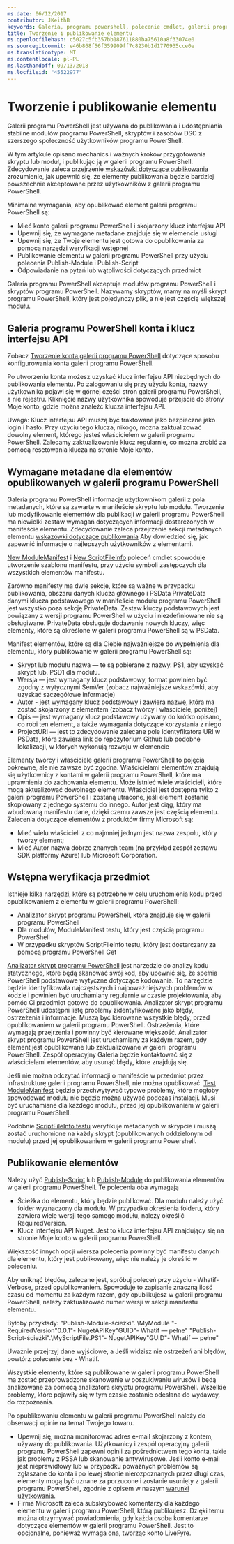 ```yaml
---
ms.date: 06/12/2017
contributor: JKeithB
keywords: Galeria, programu powershell, polecenie cmdlet, galerii programu PowerShell
title: Tworzenie i publikowanie elementu
ms.openlocfilehash: c5027c5fb357bb187611880ba75610a8f33074e0
ms.sourcegitcommit: e46b868f56f359909ff7c8230b1d1770935cce0e
ms.translationtype: MT
ms.contentlocale: pl-PL
ms.lasthandoff: 09/13/2018
ms.locfileid: "45522977"
---
```

# <a name="creating-and-publishing-an-item"></a>Tworzenie i publikowanie elementu

Galerii programu PowerShell jest używana do publikowania i udostępniania stabilne modułów programu PowerShell, skryptów i zasobów DSC z szerszego społeczność użytkowników programu PowerShell.

W tym artykule opisano mechanics i ważnych kroków przygotowania skryptu lub moduł, i publikując ją w galerii programu PowerShell.
Zdecydowanie zaleca przejrzenie [wskazówki dotyczące publikowania](https://msdn.microsoft.com/powershell/gallery/psgallery/psgallery-PublishingGuidelines) zrozumienie, jak upewnić się, że elementy publikowania będzie bardziej powszechnie akceptowane przez użytkowników z galerii programu PowerShell.

Minimalne wymagania, aby opublikować element galerii programu PowerShell są:

- Mieć konto galerii programu PowerShell i skojarzony klucz interfejsu API
- Upewnij się, że wymagane metadane znajduje się w elemencie usługi
- Upewnij się, że Twoje elementu jest gotowa do opublikowania za pomocą narzędzi weryfikacji wstępnej
- Publikowanie elementu w galerii programu PowerShell przy użyciu polecenia Publish-Module i Publish-Script
- Odpowiadanie na pytań lub wątpliwości dotyczących przedmiot

Galeria programu PowerShell akceptuje modułów programu PowerShell i skryptów programu PowerShell.
Nazywamy skryptów, mamy na myśli skrypt programu PowerShell, który jest pojedynczy plik, a nie jest częścią większej modułu.

## <a name="powershell-gallery-account-and-api-key"></a>Galeria programu PowerShell konta i klucz interfejsu API

Zobacz [Tworzenie konta galerii programu PowerShell](https://msdn.microsoft.com/powershell/gallery/psgallery/psgallery_creating_an_account) dotyczące sposobu konfigurowania konta galerii programu PowerShell.

Po utworzeniu konta możesz uzyskać klucz interfejsu API niezbędnych do publikowania elementu.
Po zalogowaniu się przy użyciu konta, nazwy użytkownika pojawi się w górnej części stron galerii programu PowerShell, a nie rejestru.
Kliknięcie nazwy użytkownika spowoduje przejście do strony Moje konto, gdzie można znaleźć klucza interfejsu API.

Uwaga: Klucz interfejsu API muszą być traktowane jako bezpieczne jako login i hasło.
Przy użyciu tego klucza, nikogo, można zaktualizować dowolny element, którego jesteś właścicielem w galerii programu PowerShell.
Zalecamy zaktualizowanie klucz regularnie, co można zrobić za pomocą resetowania klucza na stronie Moje konto.

## <a name="required-metadata-for-items-published-to-the-powershell-gallery"></a>Wymagane metadane dla elementów opublikowanych w galerii programu PowerShell

Galeria programu PowerShell informacje użytkownikom galerii z pola metadanych, które są zawarte w manifeście skryptu lub modułu.
Tworzenie lub modyfikowanie elementów dla publikacji w galerii programu PowerShell ma niewielki zestaw wymagań dotyczących informacji dostarczonych w manifeście elementu.
Zdecydowanie zaleca przejrzenie sekcji metadanych elementu [wskazówki dotyczące publikowania](https://msdn.microsoft.com/powershell/gallery/psgallery/psgallery-PublishingGuidelines) Aby dowiedzieć się, jak zapewnić informacje o najlepszych użytkowników z elementami.

[New ModuleManifest](https://msdn.microsoft.com/powershell/gallery/psget/module/ModuleManifest-Reference) i [New ScriptFileInfo](https://msdn.microsoft.com/powershell/gallery/psget/script/psget_new-scriptfileinfo) poleceń cmdlet spowoduje utworzenie szablonu manifestu, przy użyciu symboli zastępczych dla wszystkich elementów manifestu.

Zarówno manifesty ma dwie sekcje, które są ważne w przypadku publikowania, obszaru danych klucza głównego i PSData PrivateData danymi klucza podstawowego w manifeście modułu programu PowerShell jest wszystko poza sekcję PrivateData.
Zestaw kluczy podstawowych jest powiązany z wersji programu PowerShell w użyciu i niezdefiniowane nie są obsługiwane.
PrivateData obsługuje dodawanie nowych kluczy, więc elementy, które są określone w galerii programu PowerShell są w PSData.


Manifest elementów, które są dla Ciebie najważniejsze do wypełnienia dla elementu, który publikowanie w galerii programu PowerShell są:

- Skrypt lub modułu nazwa — te są pobierane z nazwy. PS1, aby uzyskać skrypt lub. PSD1 dla modułu.
- Wersja — jest wymagany klucz podstawowy, format powinien być zgodny z wytycznymi SemVer (zobacz najważniejsze wskazówki, aby uzyskać szczegółowe informacje)
- Autor - jest wymagany klucz podstawowy i zawiera nazwę, która ma zostać skojarzony z elementem (zobacz twórcy i właściciele, poniżej)
- Opis — jest wymagany klucz podstawowy używany do krótko opisano, co robi ten element, a także wymagania dotyczące korzystania z niego
- ProjectURI — jest to zdecydowanie zalecane pole identyfikatora URI w PSData, która zawiera link do repozytorium Github lub podobne lokalizacji, w których wykonują rozwoju w elemencie

Elementy twórcy i właściciele galerii programu PowerShell to pojęcia pokrewne, ale nie zawsze być zgodna.
Właścicielami elementów znajdują się użytkownicy z kontami w galerii programu PowerShell, które ma uprawnienia do zachowania elementu. Może istnieć wiele właścicieli, które mogą aktualizować dowolnego elementu.
Właściciel jest dostępna tylko z galerii programu PowerShell i zostaną utracone, jeśli element zostanie skopiowany z jednego systemu do innego.
Autor jest ciąg, który ma wbudowaną manifestu dane, dzięki czemu zawsze jest częścią elementu.
Zalecenia dotyczące elementów z produktów firmy Microsoft są:

- Mieć wielu właścicieli z co najmniej jednym jest nazwa zespołu, który tworzy element;
- Mieć Autor nazwa dobrze znanych team (na przykład zespół zestawu SDK platformy Azure) lub Microsoft Corporation.


## <a name="pre-validate-your-item"></a>Wstępna weryfikacja przedmiot

Istnieje kilka narzędzi, które są potrzebne w celu uruchomienia kodu przed opublikowaniem z elementu w galerii programu PowerShell:

- [Analizator skrypt programu PowerShell](https://www.powershellgallery.com/packages/PSScriptAnalyzer/), która znajduje się w galerii programu PowerShell
- Dla modułów, ModuleManifest testu, który jest częścią programu PowerShell
- W przypadku skryptów ScriptFileInfo testu, który jest dostarczany za pomocą programu PowerShell Get

[Analizator skrypt programu PowerShell](https://www.powershellgallery.com/packages/PSScriptAnalyzer/) jest narzędzie do analizy kodu statycznego, które będą skanować swój kod, aby upewnić się, że spełnia PowerShell podstawowe wytyczne dotyczące kodowania. To narzędzie będzie identyfikowała najczęstszych i najpoważniejszych problemów w kodzie i powinien być uruchamiany regularnie w czasie projektowania, aby pomóc Ci przedmiot gotowe do opublikowania.
Analizator skrypt programu PowerShell udostępni listę problemy zidentyfikowane jako błędy, ostrzeżenia i informacje.
Muszą być kierowane wszystkie błędy, przed opublikowaniem w galerii programu PowerShell. Ostrzeżenia, które wymagają przejrzenia i powinny być kierowane większość.
Analizator skrypt programu PowerShell jest uruchamiany za każdym razem, gdy element jest opublikowane lub zaktualizowane w galerii programu PowerShell.
Zespół operacyjny Galeria będzie kontaktować się z właścicielami elementów, aby usunąć błędy, które znajdują się.

Jeśli nie można odczytać informacji o manifeście w przedmiot przez infrastrukturę galerii programu PowerShell, nie można opublikować.
[Test ModuleManifest](https://msdn.microsoft.com/powershell/reference/5.1/microsoft.powershell.core/test-modulemanifest) będzie przechwytywać typowe problemy, które mogłoby spowodować modułu nie będzie można używać podczas instalacji. Musi być uruchamiane dla każdego modułu, przed jej opublikowaniem w galerii programu PowerShell.

Podobnie [ScriptFileInfo testu](https://msdn.microsoft.com/powershell/gallery/psget/script/psget_test-scriptfileinfo) weryfikuje metadanych w skrypcie i muszą zostać uruchomione na każdy skrypt (opublikowanych oddzielonym od modułu) przed jej opublikowaniem w galerii programu Powershell.


## <a name="publishing-items"></a>Publikowanie elementów

Należy użyć [Publish-Script](https://msdn.microsoft.com/powershell/gallery/psget/script/psget_publish-script) lub [Publish-Module](https://msdn.microsoft.com/powershell/gallery/psget/module/psget_publish-module) do publikowania elementów w galerii programu PowerShell.
Te polecenia oba wymagają

- Ścieżka do elementu, który będzie publikować. Dla modułu należy użyć folder wyznaczony dla modułu. W przypadku określenia folderu, który zawiera wiele wersji tego samego modułu, należy określić RequiredVersion.
- Klucz interfejsu API Nuget. Jest to klucz interfejsu API znajdujący się na stronie Moje konto w galerii programu PowerShell.

Większość innych opcji wiersza polecenia powinny być manifestu danych dla elementu, który jest publikowany, więc nie należy je określić w poleceniu.

Aby uniknąć błędów, zalecane jest, spróbuj poleceń przy użyciu - Whatif-Verbose, przed opublikowaniem.
Spowoduje to zapisanie znaczną ilość czasu od momentu za każdym razem, gdy opublikujesz w galerii programu PowerShell, należy zaktualizować numer wersji w sekcji manifestu elementu.

Byłoby przykłady: "Publish-Module-ścieżki". \MyModule "- RequiredVersion"0.0.1"- NugetAPIKey"GUID"- Whatif — pełne" "Publish-Script-ścieżki".\MyScriptFile.PS1"- NugetAPIKey"GUID"- Whatif — pełne"

Uważnie przejrzyj dane wyjściowe, a Jeśli widzisz nie ostrzeżeń ani błędów, powtórz polecenie bez - Whatif.

Wszystkie elementy, które są publikowane w galerii programu PowerShell ma zostać przeprowadzone skanowanie w poszukiwaniu wirusów i będą analizowane za pomocą analizatora skryptu programu PowerShell.
Wszelkie problemy, które pojawiły się w tym czasie zostanie odesłana do wydawcy, do rozpoznania.

Po opublikowaniu elementu w galerii programu PowerShell należy do obserwacji opinie na temat Twojego towaru.

- Upewnij się, można monitorować adres e-mail skojarzony z kontem, używany do publikowania.
Użytkownicy i zespół operacyjny galerii programu PowerShell zapewni opinii za pośrednictwem tego konta, takie jak problemy z PSSA lub skanowanie antywirusowe.
Jeśli konto e-mail jest nieprawidłowy lub w przypadku poważnych problemów są zgłaszane do konta i po lewej stronie nierozpoznanych przez długi czas, elementy mogą być uznane za porzucone i zostanie usunięty z galerii programu PowerShell, zgodnie z opisem w naszym [warunki użytkowania](https://www.powershellgallery.com/policies/Terms).
- Firma Microsoft zaleca subskrybować komentarzy dla każdego elementu w galerii programu PowerShell, którą publikujesz.
Dzięki temu można otrzymywać powiadomienia, gdy każda osoba komentarze dotyczące elementów w galerii programu PowerShell.
Jest to opcjonalne, ponieważ wymaga ona, tworząc konto LiveFyre.